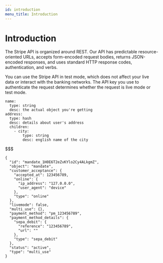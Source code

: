 ```yaml
---
id: introduction
menu_title: Introduction
---
```


# Introduction

<p class="intro">
The Stripe API is organized around REST. Our API has predictable resource-oriented URLs, accepts form-encoded request bodies, returns JSON-encoded responses, and uses standard HTTP response codes, authentication, and verbs.
</p>

You can use the Stripe API in test mode, which does not affect your live data or interact with the banking networks. The API key you use to authenticate the request determines whether the request is live mode or test mode.

```attributes
name:
  type: string
  desc: the actual object you're getting
address:
  type: hash
  desc: details about user's address
  children:
    - city:
        type: string
        desc: english name of the city
```

$$$

```response
{
  "id": "mandate_1H0E6T2eZvKYlo2Cy4ALkgmZ",
  "object": "mandate",
  "customer_acceptance": {
    "accepted_at": 123456789,
    "online": {
      "ip_address": "127.0.0.0",
      "user_agent": "device"
    },
    "type": "online"
  },
  "livemode": false,
  "multi_use": {},
  "payment_method": "pm_123456789",
  "payment_method_details": {
    "sepa_debit": {
      "reference": "123456789",
      "url": ""
    },
    "type": "sepa_debit"
  },
  "status": "active",
  "type": "multi_use"
}
```
